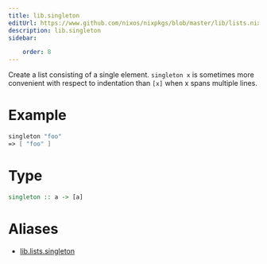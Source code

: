 ```yaml
---
title: lib.singleton
editUrl: https://www.github.com/nixos/nixpkgs/blob/master/lib/lists.nix#L31C15
description: lib.singleton
sidebar:

    order: 8
---
```


Create a list consisting of a single element.  `singleton x` is
sometimes more convenient with respect to indentation than `[x]`
when x spans multiple lines.

# Example

```nix
singleton "foo"
=> [ "foo" ]
```

# Type

```haskell
singleton :: a -> [a]
```


# Aliases

- [lib.lists.singleton](./reference/lib/lists/lib-lists-singleton)


